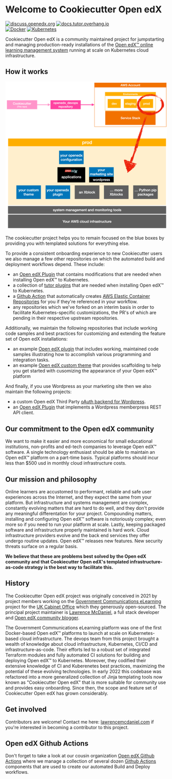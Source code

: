 # Welcome to Cookiecutter Open edX

[![discuss.openedx.org](https://img.shields.io/static/v1?logo=discourse&label=Forums&style=flat-square&color=000000&message=discuss.openedx.org)](https://discuss.openedx.org/)
[![docs.tutor.overhang.io](https://img.shields.io/static/v1?logo=readthedocs&label=Documentation&style=flat-square&color=blue&message=docs.tutor.overhang.io)](https://docs.tutor.overhang.io)<br/>
[![Docker](https://img.shields.io/badge/docker-%230db7ed.svg?style=for-the-badge&logo=docker&logoColor=white)](https://www.docker.com/)
[![Kubernetes](https://img.shields.io/badge/kubernetes-%23326ce5.svg?style=for-the-badge&logo=kubernetes&logoColor=white)](https://kubernetes.io/)

Cookiecutter Open edX is a community maintained project for jumpstarting and managing production-ready installations of the [Open edX:tm: online learning management system](https://openedx.org/) running at scale on Kubernetes cloud infrastructure.

## How it works

![Cookiecutter workflow](https://github.com/cookiecutter-openedx/.github/blob/main/doc/cookiecutter-how-it-works.png)

The cookiecutter project helps you to remain focused on the blue boxes by providing you with templated solutions for everything else.

To provide a consistent onboarding experience to new Cookiecutter users we also manage a few other repositories on which the automated build and deployment workflows depend. These include:

- an [Open edX Plugin](https://github.com/cookiecutter-openedx/cookiecutter-openedx-plugin) that contains modifications that are needed when installing Open edX:tm: to Kubernetes.
- a collection of [tutor plugins](https://docs.tutor.overhang.io/tutorials/plugin.html) that are needed when installing Open edX:tm: to Kubernetes.
- a [Github Action](https://github.com/cookiecutter-openedx/aws-ecr-create) that automatically creates [AWS Elastic Container Repositories](https://aws.amazon.com/ecr/) for you if they're referenced in your workflow.
- any repositories which we've forked on an interim basis in order to facilitate Kubernetes-specific customizations, the PR's of which are pending in their respective upstream repositories.

Additionally, we maintain the following repositories that include working code samples and best practices for customizing and extending the feature set of Open edX installations:

- an example [Open edX plugin](https://github.com/cookiecutter-openedx/openedx-plugin-example) that includes working, maintained code samples illustrating how to accomplish various programming and integration tasks.
- an example [Open edX custom theme](https://github.com/cookiecutter-openedx/openedx-theme-example) that provides scaffolding to help you get started with cusomizing the appearance of your Open edX:tm: platform

And finally, if you use Wordpress as your marketing site then we also maintain the following projects:

- a custom Open edX Third Party [oAuth backend for Wordpress](https://github.com/cookiecutter-openedx/edx-oauth2-wordpress-backend).
- an [Open edX Plugin](https://github.com/cookiecutter-openedx/django-memberpress-client) that implements a Wordpress memberpress REST API client.

## Our commitment to the Open edX community

We want to make it easier and more economical for small educational institutions, non-profits and ed-tech companies to leverage Open edX:tm: software. A single technology enthusiast should be able to maintain an Open edX:tm: platform on a part-time basis. Typical platforms should incur less than $500 usd in monthly cloud infrastructure costs.

## Our mission and philosophy

Online learners are accustomed to performant, reliable and safe user experiences across the Internet, and they expect the same from your platform. But infrastructure and systems management are complex, constantly evolving matters that are hard to do well, and they don't provide any meaningful differentation for your project. Compounding matters, installing and configuring Open edX:tm: software is notoriously complex; even more so if you need to run your platform at scale. Lastly, keeping packaged software and infrastructure properly maintained is hard work. Cloud infrastructure providers evolve and the back end services they offer undergo routine updates. Open edX:tm: releases new features. New security threats surface on a regular basis.

**We believe that these are problems best solved by the Open edX community and that Cookiecutter Open edX's templated infrastructure-as-code strategy is the best way to facilitate this.**

## History

The Cookiecutter Open edX project was originally conceived in 2021 by project members working on the [Government Communications eLearning](https://staging.global-communications-academy.com/) project for the [UK Cabinet Office](https://www.gov.uk/government/organisations/cabinet-office) which they generously open-sourced. The principal project maintainer is [Lawrence McDaniel](https://lawrencemcdaniel.com/), a full stack developer and [Open edX community blogger](https://blog.lawrencemcdaniel.com/).

The Government Communications eLearning platform was one of the first Docker-based Open edX:tm: platforms to launch at scale on Kubernetes-based cloud infrastructure. The devops team from this project brought a wealth of knowledge about cloud infrastructure, Kubernetes, CI/CD and infrastructure-as-code. Their efforts led to a robust set of integrated Terraform modules and fully automated CI solutions for building and deploying Open edX:tm: to Kubernetes. Moreover, they codified their extensive knowledge of CI and Kuberenetes best practices, maximizing the potential of these evolving technologies. In early 2022 this codebase was refactored into a more generalized collection of Jinja templating tools now known as "Cookiecutter Open edX" that is more suitable for community use and provides easy onboarding. Since then, the scope and feature set of Cookiecutter Open edX has grown considerably.

## Get involved

Contributors are welcome! Contact me here: [lawrencemcdaniel.com](https://lawrencemcdaniel.com/contact) if you're interested in becoming a contributor to this project.

## Open edX Github Actions

Don't forget to take a look at our cousin organization [Open edX Github Actions](https://github.com/openedx-actions) where we manage a collection of several dozen [Github Actions](https://github.com/features/actions) components that are used to create our automated Build and Deploy workflows.
